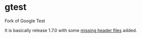 # gtest
Fork of Google Test

It is basically release 1.7.0 with some [missing header files](https://code.google.com/p/googletest/source/detail?r=701) added.
